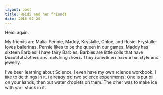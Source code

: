```yaml
---
layout: post
title: Heidi and her friends
date: 2016-08-28
---
```


Heidi again.

My friends are Malia, Pennie, Maddy, Krystalle, Chloe, and Rosie. Krystalle loves ballerinas. Pennie likes to be the queen in our games.  Maddy has sixteen Barbies!  I have fairy Barbies.  Barbies are little dolls that have beautiful clothes and matching shoes.  They sometimes have a hairstyle and jewelry.

I've been learning about Science.  I even have my own science workbook.  I like to do things in it. I already did two science experiments!  One is put oil on your hands, then put water droplets on them.  The other was to make ice with yarn stuck in it.  
